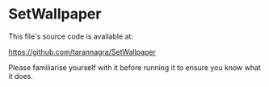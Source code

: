 # SetWallpaper

This file's source code is available at:

https://github.com/tarannagra/SetWallpaper

Please familiarise yourself with it before running it to ensure you know what it does.
